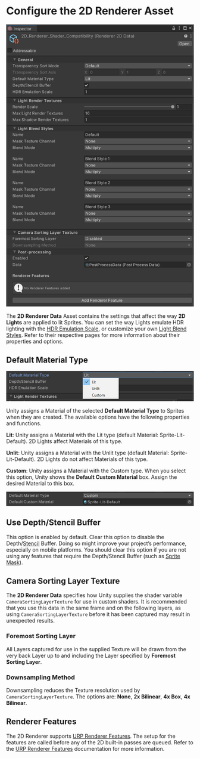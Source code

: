 # Configure the 2D Renderer Asset

![The 2D Renderer Data Asset property settings](Images/2D/2dRendererData_properties.png)

The **2D Renderer Data** Asset contains the settings that affect the way **2D Lights** are applied to lit Sprites. You can set the way Lights emulate HDR lighting with the [HDR Emulation Scale](HDREmulationScale.md), or customize your own [Light Blend Styles](LightBlendStyles.md). Refer to their respective pages for more information about their properties and options.

## Default Material Type

![The 2D Renderer Data Asset property settings](Images/2D/Default_Material_Type.png)

Unity assigns a Material of the selected **Default Material Type** to Sprites when they are created. The available options have the following properties and functions.

**Lit**:  Unity assigns a Material with the Lit type (default Material: Sprite-Lit-Default). 2D Lights affect Materials of this type.

**Unlit**: Unity assigns a Material with the Unlit type (default Material:  Sprite-Lit-Default). 2D Lights do not affect Materials of this type.

**Custom**: Unity assigns a Material with the Custom type. When you select this  option, Unity shows the **Default Custom Material** box. Assign the desired Material to this box.

![The 2D Renderer Data Asset property settings](Images/2D/Default_Custom_Material.png)

## Use Depth/Stencil Buffer

This option is enabled by default. Clear this option to disable the Depth/[Stencil](https://docs.unity3d.com/Manual/SL-Stencil.html) Buffer. Doing so might improve your project’s performance, especially on mobile platforms. You should clear this option if you are not using any features that require the Depth/Stencil Buffer (such as [Sprite Mask](https://docs.unity3d.com/Manual/class-SpriteMask.html)).

## Camera Sorting Layer Texture

The **2D Renderer Data** specifies how Unity supplies the shader variable `CameraSortingLayerTexture` for use in custom shaders. It is recommended that you use this data in the same frame and on the following layers, as using `CameraSortingLayerTexture` before it has been captured may result in unexpected results.

### Foremost Sorting Layer

All Layers captured for use in the supplied Texture will be drawn from the very back Layer up to and including the Layer specified by **Foremost Sorting Layer**.

### Downsampling Method

Downsampling reduces the Texture resolution used by `CameraSortingLayerTexture`. The options are: **None**, **2x Bilinear**, **4x Box**, **4x Bilinear**.

## Renderer Features

The 2D Renderer supports [URP Renderer Features](urp-renderer-feature.md). The setup for the features are called before any of the 2D built-in passes are queued. Refer to the [URP Renderer Features](urp-renderer-feature.md) documentation for more information.
